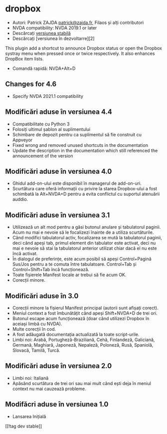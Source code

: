 # dropbox #

* Autori: Patrick ZAJDA <patrick@zajda.fr>, Filaos și alți contributori
* NVDA compatibility: NVDA 2019.1 or later
* Descărcați [versiunea stabilă][1]
* Descărcați [versiunea în dezvoltarre][2]

This plugin add a shortcut to announce Dropbox status or open the Dropbox
systray menu when pressed once or twice respectively.  It also enhances
DropBox item lists.

* Comandă rapidă: NVDA+Alt+D


## Changes for 4.6 ##

* Specify NVDA 2021.1 compatibility

## Modificări aduse în versiunea 4.4 ##

* Compatibilitate cu Python 3
* Folosiți ultimul șablon al suplimentului
* Schimbare de depozit pentru ca suplimentul să fie construit cu Appveyor
* Fixed wrong and removed unused shortcuts in the documentation
* Update the description in the documentation which still referenced the
  announcement of the version

## Modificări aduse în versiunea 4.0 ##

* Ghidul add-on-ului este disponibil în managerul de add-on-uri.
* Scurtătura care oferă informații cu privire la starea Dropbox-ului a fost
  schimbată la Alt+NVDA+D pentru a evita conflictul cu suportul atenuării
  auddio.

## Modificări aduse în versiunea 3.1 ##

* Utilizează un alt mod pentru a găsi butonul anulare și tabulatorul
  paginii. Acum nu mai e nevoie să le focalizezi înainte de a utiliza
  scurtăturile.
* Când modifici tabulatorul activ, focalizarea se mută la tabulatorul
  paginii, deci când apeși tab, primul element din tabulator este activat,
  deci nu mai e nevoie să stai la tabulatorul anterior utilizat chiar dacă
  el nu este încă activat.
* În dialogul de preferințe, este acum posibil să apeși Control+Pagină
  Sus/Jos pentru a te comuta între tabulatoare. Control+Tab și
  Control+Shift+Tab încă funcționează.
* Toate fișierele Manifest locale ar trebui să fie acum OK.
* Corecții minore.

## Modificări aduse în 3.0 ##

* Corecții minore la fișierul Manifest principal (autorii sunt afișați
  corect).
* Meniul context a fost îmbunătățit când apeși Shift+NVDA+D de trei ori.
* Butonul escape acum funcționează (doar când utilizezi Dropbox în aceiași
  limbă cu NVDA).
* Multe corecții în cod.
* A fost adăugată documentația actualizată la toate script-urile.
* Limbi noi: Arabă, Portugheză-Braziliană, Cehă, Finlandeză, Galiciană,
  Germană, Maghiară, Japoneză, Nepaleză, Poloneză, Rusă, Spaniolă, Slovacă,
  Tamilă, Turcă.

## Modificări aduse în versiunea 2.0 ##

* Limbi noi: Italiană
* Apăsând scurtătura de trei ori sau mai mult când ești deja în meniul
  context nu mai cauzează probleme.

## Modifăcri aduse în versiunea 1.0 ##

* Lansarea Inițială

[[!tag dev stable]]

[1]: https://github.com/ruifontes/dropbox/releases/download/2023.10.01/dropbox-2023.10.01.nvda-addon
